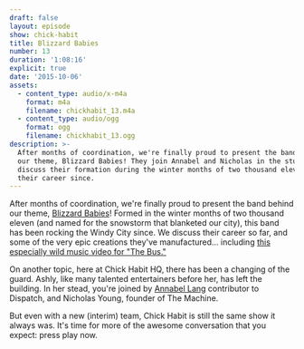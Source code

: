 ```yaml
---
draft: false
layout: episode
show: chick-habit
title: Blizzard Babies
number: 13
duration: '1:08:16'
explicit: true
date: '2015-10-06'
assets:
  - content_type: audio/x-m4a
    format: m4a
    filename: chickhabit_13.m4a
  - content_type: audio/ogg
    format: ogg
    filename: chickhabit_13.ogg
description: >-
  After months of coordination, we're finally proud to present the band behind
  our theme, Blizzard Babies! They join Annabel and Nicholas in the studio to
  discuss their formation during the winter months of two thousand eleven, and
  their career since.
---
```

After months of coordination, we're finally proud to present the band behind our theme, [Blizzard Babies](https://www.facebook.com/blizzardbabies)! Formed in the winter months of two thousand eleven (and named for the snowstorm that blanketed our city), this band has been rocking the Windy City since. We discuss their career so far, and some of the very epic creations they've manufactured... including [this especially wild music video for "The Bus."](https://www.youtube.com/watch?v=ooDKObG7JkQ)

On another topic, here at Chick Habit HQ, there has been a changing of the guard. Ashly, like many talented entertainers before her, has left the building. In her stead, you're joined by [Annabel Lang](http://nicholaswyoung.com/people/annabel-lang) contributor to Dispatch, and Nicholas Young, founder of The Machine.

But even with a new (interim) team, Chick Habit is still the same show it always was. It's time for more of the awesome conversation that you expect: press play now.
